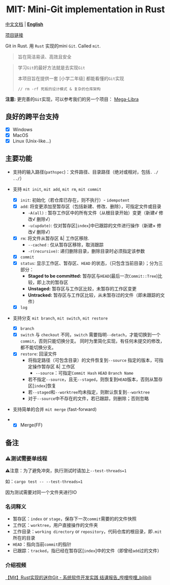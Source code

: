 <h1 align="center">
 MIT: Mini-Git implementation in Rust
</h1>

<u>中文文档</u> | **[English](./README_en.md)**

[项目链接](https://github.com/MrBeanCpp/MIT)

Git in Rust. 用 `Rust` 实现的mini `Git`. Called `mit`.

> 旨在简洁易读、高效且安全

> 学习`Git`的最好方法就是去实现`Git`
>
> 本项目旨在提供一套 [小学二年级] 都能看懂的`Git`实现
>
> `// rm -rf 死板的设计模式 & 复杂的仓库架构`
>
**注意:** 更完善的`Git`实现，可以参考我们的另一个项目：
[Mega-Libra](https://github.com/web3infra-foundation/mega/tree/main/libra)

## 良好的跨平台支持

-   [x] Windows
-   [x] MacOS
-   [x] Linux (Unix-like...)

## 主要功能

- 支持的输入路径(`pathspec`)：文件路径、目录路径（绝对或相对，包括`.` `./` `../`）


- 支持 `mit init`, `mit add`, `mit rm`, `mit commit`

    -   [x] `init`: 初始化（若仓库已存在，则不执行）- `idempotent`
    -   [x] `add`: 将变更添加至暂存区（包括新建、修改、删除），可指定文件或目录
        - `-A(all)` : 暂存工作区中的所有文件（从根目录开始）变更（新建√ 修改√ 删除√）
        - `-u(update)`: 仅对暂存区[`index`]中已跟踪的文件进行操作（新建× 修改√ 删除√）
    -   [x] `rm`: 将文件从暂存区 &| 工作区移除.
        - `--cached` : 仅从暂存区移除，取消跟踪
        - `-r(recursive)`: 递归删除目录，删除目录时必须指定该参数
    -   [x] `commit`
    -   [x] `status`: 显示工作区、暂存区、`HEAD` 的状态，（只包含当前目录）；分为三部分：
        - **Staged to be committed:** 暂存区与`HEAD`(最后一次`Commit::Tree`)比较，即上次的暂存区
        - **Unstaged:** 暂存区与工作区比较，未暂存的工作区变更
        - **Untracked:** 暂存区与工作区比较，从未暂存过的文件（即未跟踪的文件）
    -   [x] `log`

- 支持分支 `mit branch`, `mit switch`, `mit restore`

    -   [x] `branch`
    -   [x] `switch`
        与 `checkout` 不同，`switch` 需要指明`--detach`，才能切换到一个`commit`，否则只能切换分支。
        同时为里简化实现，有任何未提交的修改，都不能切换分支。
    -   [x] `restore`: 回滚文件
        - 将指定路径（可包含目录）的文件恢复到`--source` 指定的版本，可指定操作暂存区 &| 工作区
            - `--source`：可指定`Commit Hash` `HEAD` `Branch Name`
        - 若不指定`--source`，且无`--staged`，则恢复到`HEAD`版本，否则从暂存区[`index`]恢复
        - 若`--staged`和`--worktree`均未指定，则默认恢复到`--worktree`
        - 对于`--source`中不存在的文件，若已跟踪，则删除；否则忽略

- 支持简单的合并 `mit merge` (fast-forward)
-
    -   [x] Merge(FF)

## 备注

### ⚠️测试需要单线程

⚠️注意：为了避免冲突，执行测试时请加上`--test-threads=1`

如：`cargo test -- --test-threads=1`

因为测试需要对同一个文件夹进行IO

### 名词释义

- 暂存区：`index` or `stage`，保存下一次`commit`需要的的文件快照
- 工作区：`worktree`，用户直接操作的文件夹
- 工作目录：`working directory` or `repository`，代码仓库的根目录，即`.mit`所在的目录
- `HEAD`：指向当前`commit`的指针
- 已跟踪：`tracked`，指已经在暂存区[`index`]中的文件（即曾经`add`过的文件）

### 介绍视频

[【Mit】Rust实现的迷你Git - 系统软件开发实践 结课报告_哔哩哔哩_bilibili](https://www.bilibili.com/video/BV1p64y1E78W/)
